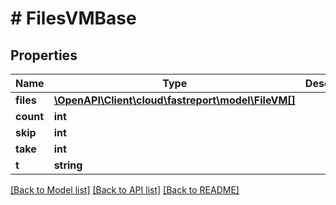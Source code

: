 # # FilesVMBase

## Properties

Name | Type | Description | Notes
------------ | ------------- | ------------- | -------------
**files** | [**\OpenAPI\Client\cloud\fastreport\model\FileVM[]**](FileVM.md) |  | [optional]
**count** | **int** |  | [optional]
**skip** | **int** |  | [optional]
**take** | **int** |  | [optional]
**t** | **string** |  |

[[Back to Model list]](../../README.md#models) [[Back to API list]](../../README.md#endpoints) [[Back to README]](../../README.md)
